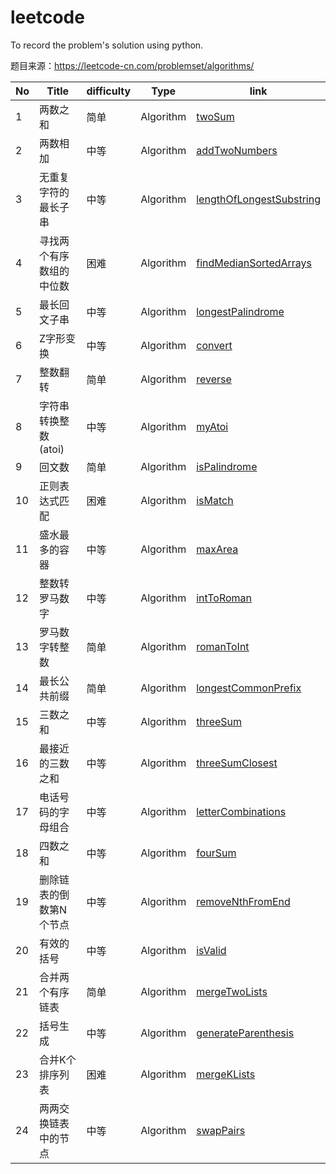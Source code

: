 # leetcode
To record the problem's solution using python.

题目来源：https://leetcode-cn.com/problemset/algorithms/

No  | Title | difficulty | Type | link
---- | ---- | ---- | ---- | ----
1 | 两数之和 | 简单 | Algorithm | [twoSum](Algorithm/twoSum/twoSum.py)
2 | 两数相加 | 中等 | Algorithm | [addTwoNumbers](Algorithm/addTwoNumbers/addTwoNumbers.py)
3 | 无重复字符的最长子串 | 中等 | Algorithm | [lengthOfLongestSubstring](Algorithm/lengthOfLongestSubstring/lengthOfLongestSubstring.py)
4 | 寻找两个有序数组的中位数 | 困难 | Algorithm | [findMedianSortedArrays](Algorithm/findMedianSortedArrays/findMedianSortedArrays.py)
5 | 最长回文子串 | 中等 | Algorithm | [longestPalindrome](Algorithm/longestPalindrome/longestPalindrome.py)
6 | Z字形变换 | 中等 | Algorithm | [convert](Algorithm/convert/convert.py)
7 | 整数翻转 | 简单 | Algorithm | [reverse](Algorithm/reverse/reverse.py)
8 | 字符串转换整数 (atoi) | 中等 | Algorithm | [myAtoi](Algorithm/myAtoi/myAtoi.py)
9 | 回文数 | 简单 | Algorithm | [isPalindrome](Algorithm/isPalindrome/isPalindrome.py)
10 | 正则表达式匹配 | 困难 | Algorithm | [isMatch](Algorithm/isMatch/isMatch.py)
11 | 盛水最多的容器 | 中等 | Algorithm | [maxArea](Algorithm/maxArea/maxArea.py)
12 | 整数转罗马数字 | 中等 | Algorithm | [intToRoman](Algorithm/intToRoman/intToRoman.py)
13 | 罗马数字转整数 | 简单 | Algorithm | [romanToInt](Algorithm/romanToInt/romanToInt.py)
14 | 最长公共前缀 | 简单 | Algorithm | [longestCommonPrefix](Algorithm/longestCommonPrefix/longestCommonPrefix.py)
15 | 三数之和 | 中等 | Algorithm | [threeSum](Algorithm/threeSum/threeSum.py)
16 | 最接近的三数之和 | 中等 | Algorithm | [threeSumClosest](Algorithm/threeSumClosest/threeSumClosest.py)
17 | 电话号码的字母组合 | 中等 | Algorithm | [letterCombinations](Algorithm/letterCombinations/letterCombinations.py)
18 | 四数之和 | 中等 | Algorithm | [fourSum](Algorithm/fourSum/fourSum.py)
19 | 删除链表的倒数第N个节点 | 中等 | Algorithm | [removeNthFromEnd](Algorithm/removeNthFromEnd/removeNthFromEnd.py)
20 | 有效的括号 | 中等 | Algorithm | [isValid](Algorithm/isValid/isValid.py)
21 | 合并两个有序链表 | 简单 | Algorithm | [mergeTwoLists](Algorithm/mergeTwoLists/mergeTwoLists.py)
22 | 括号生成 | 中等 | Algorithm | [generateParenthesis](Algorithm/generateParenthesis/generateParenthesis.py)
23 | 合并K个排序列表 | 困难 | Algorithm | [mergeKLists](Algorithm/mergeKLists/mergeKLists.py)
24 | 两两交换链表中的节点 | 中等 | Algorithm | [swapPairs](Algorithm/swapPairs/swapPairs.py)
 